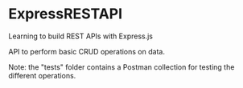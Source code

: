 # ExpressRESTAPI
Learning to build REST APIs with Express.js

API to perform basic CRUD operations on data.

Note: the "tests" folder contains a Postman collection for testing the different operations.
